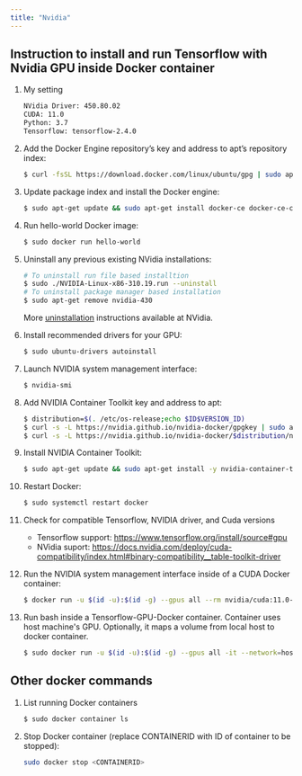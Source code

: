 ```yaml
---
title: "Nvidia"
---
```


## Instruction to install and run Tensorflow with Nvidia GPU inside Docker container

1. My setting
    ```bash
    NVidia Driver: 450.80.02    
    CUDA: 11.0
    Python: 3.7
    Tensorflow: tensorflow-2.4.0
    ```

1. Add the Docker Engine repository’s key and address to apt’s repository index:
    ```bash
    $ curl -fsSL https://download.docker.com/linux/ubuntu/gpg | sudo apt-key add - && sudo add-apt-repository "deb [arch=amd64] https://download.docker.com/linux/ubuntu $(lsb_release -cs) stable"
    ```

1. Update package index and install the Docker engine:
    ```bash
    $ sudo apt-get update && sudo apt-get install docker-ce docker-ce-cli containerd.io
    ```

1. Run hello-world Docker image:
    ```bash
    $ sudo docker run hello-world
    ```

1. Uninstall any previous existing NVidia installations:
    ```bash
    # To uninstall run file based installtion
    $ sudo ./NVIDIA-Linux-x86-310.19.run --uninstall
    # To uninstall package manager based installation
    $ sudo apt-get remove nvidia-430
    ```
    More [uninstallation](https://docs.nvidia.com/cuda/cuda-installation-guide-linux/index.html#handle-uninstallation) instructions available at NVidia.   

1. Install recommended drivers for your GPU: 
    ```bash
    $ sudo ubuntu-drivers autoinstall
    ```

1. Launch NVIDIA system management interface:
    ```bash
    $ nvidia-smi
    ```

1. Add NVIDIA Container Toolkit key and address to apt:
    ```bash
    $ distribution=$(. /etc/os-release;echo $ID$VERSION_ID) 
    $ curl -s -L https://nvidia.github.io/nvidia-docker/gpgkey | sudo apt-key add - 
    $ curl -s -L https://nvidia.github.io/nvidia-docker/$distribution/nvidia-docker.list | sudo tee /etc/apt/sources.list.d/nvidia-docker.list
    ```

1. Install NVIDIA Container Toolkit:
    ```bash
    $ sudo apt-get update && sudo apt-get install -y nvidia-container-toolkit
    ```

1. Restart Docker:
    ```bash
    $ sudo systemctl restart docker
    ```

1. Check for compatible Tensorflow, NVIDIA driver, and Cuda versions
    + Tensorflow support: https://www.tensorflow.org/install/source#gpu
    + NVidia suport: https://docs.nvidia.com/deploy/cuda-compatibility/index.html#binary-compatibility__table-toolkit-driver

1. Run the NVIDIA system management interface inside of a CUDA Docker container:
    ```bash
    $ docker run -u $(id -u):$(id -g) --gpus all --rm nvidia/cuda:11.0-base nvidia-smi
    ```

1. Run bash inside a Tensorflow-GPU-Docker container. Container uses host machine's GPU. Optionally, it maps a volume from local host to docker container. 
    ```bash 
    $ sudo docker run -u $(id -u):$(id -g) --gpus all -it --network=host -v /home/kyber/workspaces/rl-tfagents/:/src/ tensorflow/tensorflow:2.4.0-gpu bash
    ```

## Other docker commands

1. List running Docker containers
    ```bash
    $ sudo docker container ls
    ```

1. Stop Docker container (replace CONTAINERID with ID of container to be stopped):
	```bash
    sudo docker stop <CONTAINERID>
    ```